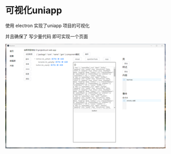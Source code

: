 # 可视化uniapp

使用 electron 实现了uniapp 项目的可视化 

并且确保了 写少量代码 即可实现一个页面

![](/articles/images/electron_main.png)